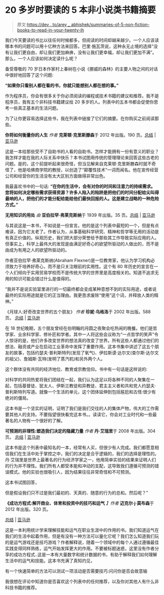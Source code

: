 # 20 多岁时要读的 5 本非小说类书籍摘要

> 原文:[https://dev . to/arey _ abhishek/summaries-of-5-non-fiction-books-to-read-in-your-twenty-ih](https://dev.to/arey_abhishek/summaries-of-5-non-fiction-books-to-read-in-your-twenties-ih)

我们今天要读的书比以往任何时候都多，但阅读的时间却越来越少。一个人应该读哪本书的问题可以用十亿种方法来回答。巴里·施瓦茨说，这种永无止境的选择“没有让我们更自由，却让我们更加麻痹，没有让我们更幸福，却让我们更加不满”。那么，一个人应该如何决定读什么呢？

备受尊敬的 70 岁日本作家村上春树在小说《挪威的森林》的主要人物之间的对话中很好地回答了这个问题:

**“如果你只看别人都在看的书，你就只能想别人都在想的事。”**

作为程序员，你会有很多关于你必须阅读的编程或技术书籍的建议和推荐。我不是程序员，我有五个非科技书籍建议给 20 多岁的人。列表中的五本书都会促使你思考一些真正基本的生活问题。

为了让你更容易选择这些书，我在列表中链接了它们的摘要。在你购买之前阅读那些。

**你将如何衡量你的人生** *作者* **克莱顿·克里斯滕森**于 2012 年出版。190 页。[总结](https://hbswk.hbs.edu/item/clayton-christensens-how-will-you-measure-your-life) | [亚马逊](https://www.amazon.com/How-Will-Measure-Your-Life-ebook/dp/B006I1AE92/ref=tmm_kin_swatch_0?_encoding=UTF8&qid=1565356447&sr=8-1)

这是一本给那些受不了自助书的人看的自助书。怎样才能拥有一份有意义的职业？我怎样才能在我的人际关系中快乐？本书试图用传统的管理理论来回答这些古老的问题。是的，这个前提听起来很奇怪，但当见解来自克莱顿·克里斯滕森时就不奇怪了，他是哈佛商学院的教授，以创造了“颠覆性技术”一词而闻名。他在宣传经营公司和经营你的生活没有太大区别方面做得非常出色。

我最喜欢书中的一句话:
**“在你的生活中，会有对你的时间和注意力的持续需求。您将如何决定哪些需求获得资源？许多人陷入的陷阱是把他们的时间分配给尖叫得最响的人，把他们的才能分配给能给他们最快回报的人。这是建立战略的一种危险方式。”**

**无用知识的用处** *由* **亚伯拉罕·弗莱克斯纳**于 1939 年出版。35 页。[总结](https://www.brainpickings.org/2012/07/27/the-usefulness-of-useless-knowledge/) | [亚马逊](https://www.amazon.in/Usefulness-Useless-Knowledge-Abraham-Flexner-ebook/dp/B01M3XBCAI/ref=sr_1_1?crid=2EJ6EAEEBOXN6&keywords=the+usefulness+of+useless+knowledge&qid=1565593503&s=gateway&sprefix=usefulness+%2Caps%2C273&sr=8-1)

与其说这是一本书，不如说是一份宣言。他的是这个列表中最短的一个，但是有点难读，因为它太老了。作者认为，从事基础科学研究、精神和哲学等无用的活动是有真正价值的。纵观历史，我们把大部分荣誉给予那些其工作导致实际应用的人。但事实上，科学上最伟大的发现是由满足好奇心的欲望所驱动的人做出的，而不是由成为有用之人的欲望所驱动的。

作者亚伯拉罕·弗莱克斯纳(Abraham Flexner)是一位教育家，他认为学习机构必须致力于培养好奇心，而不是只关注眼前的实用性。这个有 80 年历史的宣言在一个人们倾向于实用贸易学校而不是传统大学的世界里是高度相关的。知道不追求无用的知识可能会错过什么是值得的。

“我并不是说实验室里进行的一切最终都会变成某种意想不到的实际用途，或者说最终的实际用途就是它的正当理由。我更恳求废除“使用”这个词，并释放人类的精神。”

《月球人:好奇改变世界的五个朋友》 *作者* **珍妮·乌格洛**于 2002 年出版。588 页。
[总结](https://www.nytimes.com/2002/10/27/books/good-chemistry.html) | [亚马逊](https://www.amazon.in/Lunar-Men-Inventors-Modern-1730-1810-ebook/dp/B004U4RXUW/ref=sr_1_7?keywords=lunar+men+book&qid=1565593596&s=gateway&sr=8-7)

在 18 世纪晚期，五个朋友曾经在伯明翰的月圆之夜聚会吃热闹的晚餐。他们是哲学家、业余科学家、修补匠和学者。其中一人将这些会议称为“一点哲学的笑声”令人惊讶的是，他们许多改变世界的想法真的改变了世界。所有这些人都通过他们的想法、融资或产业在启动工业革命中发挥了重要作用。这本书集中讲述了这五个朋友的故事，包括约瑟夫·普利斯特列(发现了氧气)、伊拉斯谟·达尔文(查尔斯·达尔文的祖父)、詹姆斯·瓦特(发明了蒸汽机)和另外两个人。

这个群体没有共同的经济地位、教育或宗教信仰。书中有一句话是这样说的:

对科学的共同热爱将我们团结在一起，我们认为这足以将各种不同的人聚集在一起，包括基督徒、犹太人、伊斯兰教徒和异教徒、君主主义者和共和党人约瑟夫·普利斯特列写道。就像一个生活的单元，这个团体延伸到包括尴尬和古怪:很少有绝对的僵局。

这本书是一个坚实的证明，证明了我们是我们交往的人的集体产物，伟大的工作需要其他人的支持。不要指望很快看完这本书。。读读它，你会对工业时代和一些最著名的人物有一个很好的了解。

**可预测的非理性:塑造我们决定的隐藏力量** *作者* **丹·艾瑞里**于 2008 年出版。304 页。
[总结](https://medium.com/west-stringfellow/predictably-irrational-summary-and-review-6c3f5eeee346) | [亚马逊](https://www.amazon.in/Predictably-Irrational-Hidden-Forces-Decisions-ebook/dp/B002RI9QJE/ref=tmm_kin_swatch_0?_encoding=UTF8&qid=&sr=)

这本书是这个列表中最知名的一本，经常有人买，但很少有人完成。我们都愿意相信我们在生活中处于掌控之中，我们的决定是合乎逻辑的，我们的选择是理性的。丹·艾瑞里是世界上最著名的行为经济学家之一，他用简单实验的结果来证明人们的行为并不理性。我们所有人都受本能和冲动的支配，这导致我们遵循可预测的错误模式。他的实验也很吸引人，因为结果往往非常奇怪和不可预测。

这本书试图回答，

但是假设我们只不过是我们最初的、天真的、随意的行为的总和。然后呢？”

**《成功方程式:解开商业、体育和投资中的技巧和运气** *】作者* **迈克尔·j·莫布森**于 2012 年出版。320 页。

[总结](https://25iq.com/2016/10/01/a-dozen-things-you-can-learn-by-reading-the-success-equation-by-michael-mauboussin/) | [亚马逊](https://www.amazon.com/Success-Equation-Untangling-Business-Investing/dp/1422184234)

这是一本利用统计学来理解技能和运气在职业生涯中的作用的书。我们知道运气在我们的生活中起着作用，但是有没有一种方法可以量化它呢？我们怎么知道我们玩的是运气游戏还是技巧游戏？作者解释说，随着一个领域中的每个人通过遵循最佳实践变得同样熟练，运气开始发挥更大的作用。不要被标题迷惑，这里没有作者分享的成功方程式..这是一本有大量数字和统计数据的书，有助于解释我们如何理解生活中的运气和技能。这本书充满了真知灼见，

有一个快速简单的方法可以测试一项活动是否需要技巧:问问你是否会故意输

我很想在评论中知道你是否喜欢这个列表中的任何推荐，以及你对其他人有什么非科技书籍的推荐。
